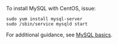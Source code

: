 To install MySQL with CentOS, issue:
```
sudo yum install mysql-server
sudo /sbin/service mysqld start
```
For additional guidance, see [MySQL basics](https://github.com/thermoio/docs/blob/master/databases/mysql-basics.md).
